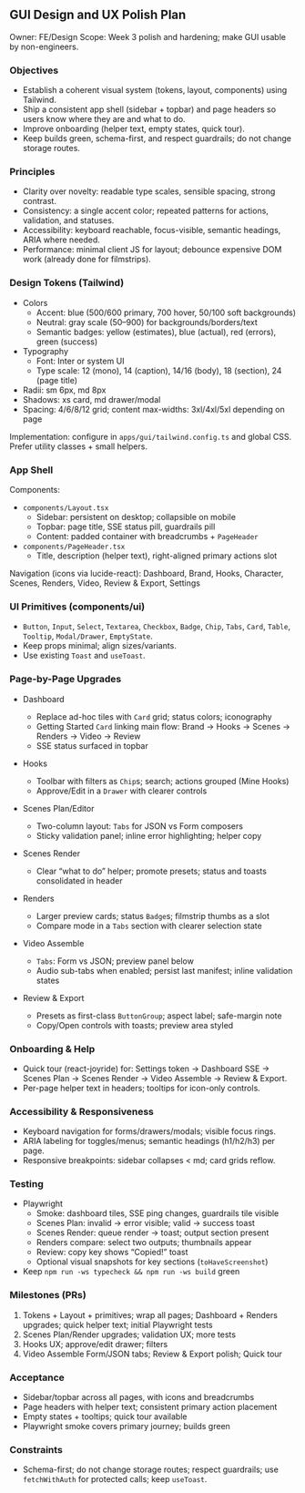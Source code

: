 ## GUI Design and UX Polish Plan

Owner: FE/Design
Scope: Week 3 polish and hardening; make GUI usable by non-engineers.

### Objectives

- Establish a coherent visual system (tokens, layout, components) using Tailwind.
- Ship a consistent app shell (sidebar + topbar) and page headers so users know where they are and what to do.
- Improve onboarding (helper text, empty states, quick tour).
- Keep builds green, schema-first, and respect guardrails; do not change storage routes.

### Principles

- Clarity over novelty: readable type scales, sensible spacing, strong contrast.
- Consistency: a single accent color; repeated patterns for actions, validation, and statuses.
- Accessibility: keyboard reachable, focus-visible, semantic headings, ARIA where needed.
- Performance: minimal client JS for layout; debounce expensive DOM work (already done for filmstrips).

### Design Tokens (Tailwind)

- Colors
  - Accent: blue (500/600 primary, 700 hover, 50/100 soft backgrounds)
  - Neutral: gray scale (50–900) for backgrounds/borders/text
  - Semantic badges: yellow (estimates), blue (actual), red (errors), green (success)
- Typography
  - Font: Inter or system UI
  - Type scale: 12 (mono), 14 (caption), 14/16 (body), 18 (section), 24 (page title)
- Radii: sm 6px, md 8px
- Shadows: xs card, md drawer/modal
- Spacing: 4/6/8/12 grid; content max-widths: 3xl/4xl/5xl depending on page

Implementation: configure in `apps/gui/tailwind.config.ts` and global CSS. Prefer utility classes + small helpers.

### App Shell

Components:

- `components/Layout.tsx`
  - Sidebar: persistent on desktop; collapsible on mobile
  - Topbar: page title, SSE status pill, guardrails pill
  - Content: padded container with breadcrumbs + `PageHeader`
- `components/PageHeader.tsx`
  - Title, description (helper text), right-aligned primary actions slot

Navigation (icons via lucide-react): Dashboard, Brand, Hooks, Character, Scenes, Renders, Video, Review & Export, Settings

### UI Primitives (components/ui)

- `Button`, `Input`, `Select`, `Textarea`, `Checkbox`, `Badge`, `Chip`, `Tabs`, `Card`, `Table`, `Tooltip`, `Modal/Drawer`, `EmptyState`.
- Keep props minimal; align sizes/variants.
- Use existing `Toast` and `useToast`.

### Page-by-Page Upgrades

- Dashboard
  - Replace ad-hoc tiles with `Card` grid; status colors; iconography
  - Getting Started `Card` linking main flow: Brand → Hooks → Scenes → Renders → Video → Review
  - SSE status surfaced in topbar

- Hooks
  - Toolbar with filters as `Chip`s; search; actions grouped (Mine Hooks)
  - Approve/Edit in a `Drawer` with clearer controls

- Scenes Plan/Editor
  - Two-column layout: `Tabs` for JSON vs Form composers
  - Sticky validation panel; inline error highlighting; helper copy

- Scenes Render
  - Clear “what to do” helper; promote presets; status and toasts consolidated in header

- Renders
  - Larger preview cards; status `Badge`s; filmstrip thumbs as a slot
  - Compare mode in a `Tabs` section with clearer selection state

- Video Assemble
  - `Tabs`: Form vs JSON; preview panel below
  - Audio sub-tabs when enabled; persist last manifest; inline validation states

- Review & Export
  - Presets as first-class `ButtonGroup`; aspect label; safe-margin note
  - Copy/Open controls with toasts; preview area styled

### Onboarding & Help

- Quick tour (react-joyride) for: Settings token → Dashboard SSE → Scenes Plan → Scenes Render → Video Assemble → Review & Export.
- Per-page helper text in headers; tooltips for icon-only controls.

### Accessibility & Responsiveness

- Keyboard navigation for forms/drawers/modals; visible focus rings.
- ARIA labeling for toggles/menus; semantic headings (h1/h2/h3) per page.
- Responsive breakpoints: sidebar collapses < md; card grids reflow.

### Testing

- Playwright
  - Smoke: dashboard tiles, SSE ping changes, guardrails tile visible
  - Scenes Plan: invalid → error visible; valid → success toast
  - Scenes Render: queue render → toast; output section present
  - Renders compare: select two outputs; thumbnails appear
  - Review: copy key shows “Copied!” toast
  - Optional visual snapshots for key sections (`toHaveScreenshot`)
- Keep `npm run -ws typecheck && npm run -ws build` green

### Milestones (PRs)

1. Tokens + Layout + primitives; wrap all pages; Dashboard + Renders upgrades; quick helper text; initial Playwright tests
2. Scenes Plan/Render upgrades; validation UX; more tests
3. Hooks UX; approve/edit drawer; filters
4. Video Assemble Form/JSON tabs; Review & Export polish; Quick tour

### Acceptance

- Sidebar/topbar across all pages, with icons and breadcrumbs
- Page headers with helper text; consistent primary action placement
- Empty states + tooltips; quick tour available
- Playwright smoke covers primary journey; builds green

### Constraints

- Schema-first; do not change storage routes; respect guardrails; use `fetchWithAuth` for protected calls; keep `useToast`.
